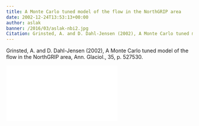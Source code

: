 ```yaml
---
title: A Monte Carlo tuned model of the flow in the NorthGRIP area
date: 2002-12-24T13:53:13+00:00
author: aslak
banner: /2016/03/aslak-nbi2.jpg
Citation: Grinsted, A. and D. Dahl-Jensen (2002), A Monte Carlo tuned model of the flow in the NorthGRIP area, Ann. Glaciol., 35, p. 527530
---
```

Grinsted, A. and D. Dahl-Jensen (2002), A Monte Carlo tuned model of the flow in the NorthGRIP area, Ann. Glaciol., 35, p. 527530.
<!--more-->
![pdf](/2016/03/Grinsted-annals35-NGRIP-inverse-monte-carlo-timescale.pdf)
